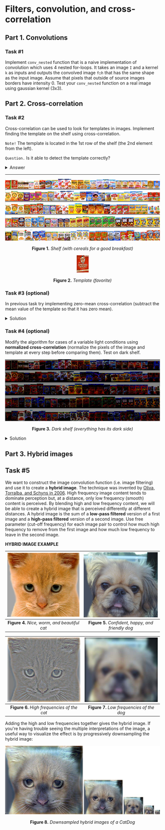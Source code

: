 # Filters, convolution, and cross-correlation

## Part 1. Convolutions

### Task #1

Implement `conv_nested` function that is a naive implementation of convolution which uses 4 nested for-loops. It takes an image `I` and a kernel `k` as inputs and outputs the convolved image `f○h` that has the same shape as the input image. Assume that pixels that outside of source images borders have intensity 0. Test your `conv_nested` function on a real image using gaussian kernel (3x3).

## Part 2. Cross-correlation

### Task #2

Cross-correlation can be used to look for templates in images. Implement finding the template on the shelf using cross-correlation.

`Note!` The template is located in the 1st row of the shelf (the 2nd element from the left).

`Question.` Is it able to detect the template correctly?
<details>
  <summary>Answer</summary>
  
  _No, it cannot properly detect the template. The actual location of the template is far away ..._
</details>

---

<p align="center">
  <img src="pictures/shelf.png">
  <p align="center">
    <b>Figure 1.</b>
    <i>Shelf (with cereals for a good breakfast)</i>
  </p>
</p>

<p align="center">
  <img src="pictures/template.jpg">
  <p align="center">
    <b>Figure 2.</b>
    <i>Template (favorite)</i>
  </p>
</p>

### Task #3 (optional)
In previous task try implementing zero-mean cross-correlation (subtract the mean value of the template so that it has zero mean).

<details>
  <summary>Solution</summary>
  
  See [find favorite examples](examples/find_favorite.ipynb).
</details>

### Task #4 (optional)
Modify the algorithm for cases of a variable light conditions using __normalized cross-correlation__ (normalize the pixels of the image and template at every step before comparing them). Test on dark shelf.

<p align="center">
  <img src="pictures/dark%20shelf.jpg">
  <p align="center">
    <b>Figure 3.</b>
    <i>Dark shelf (everything has its dark side)</i>
  </p>
</p>

<details>
  <summary>Solution</summary>
  
  See [find_favorite examples](examples/find_favorite.ipynb).
  
  _In this case the match is correct._
</details>

## Part 3. Hybrid images

## Task #5

We want to construct the image convolution function (i.e. image filtering) and use it to create a **hybrid image**. The technique was invented by [Oliva, Torralba, and Schyns in 2006](http://cvcl.mit.edu/publications/OlivaTorralb_Hybrid_Siggraph06.pdf). High frequency image content tends to dominate perception but, at a distance, only low frequency (smooth) content is perceived. By blending high and low frequency content, we will be able to create a hybrid image that is perceived differently at different distances.
A hybrid image is the sum of a **low-pass filtered** version of a first image and a **high-pass filtered** version of a second image. Use free parameter (cut-off frequency) for each image pair to control how much high frequency to remove from the first image and how much low frequency to leave in the second image.

**HYBRID IMAGE EXAMPLE**

![cat](pictures/cat.jpg)   |  ![dog](pictures/dog.jpg)
:-------------------------:|:-------------------------:
**Figure 4.** _Nice, worm, and beautiful cat_ | **Figure 5.** _Confident, happy, and friendly dog_


![cat](pictures/cat_high_frequency.jpg)   |  ![dog](pictures/dog_low_frequency.jpg)
:-------------------------:|:-------------------------:
**Figure 6.** _High frequencies of the cat_ | **Figure 7.** _Low frequencies of the dog_

Adding the high and low frequencies together gives the hybrid image. If you're having trouble seeing the multiple interpretations of the image, a useful way to visualize the effect is by progressively downsampling the hybrid image:

<p align="center">
  <img src="pictures/downsampled_cat_and_dog.jpg">
  <p align="center">
    <b>Figure 8.</b>
    <i>Downsampled hybrid images of a CatDog</i>
  </p>
</p>

